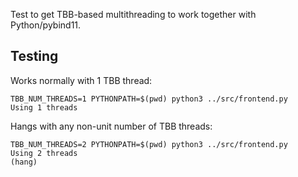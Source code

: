Test to get TBB-based multithreading to work together with Python/pybind11.

## Testing

Works normally with 1 TBB thread:

```
TBB_NUM_THREADS=1 PYTHONPATH=$(pwd) python3 ../src/frontend.py
Using 1 threads
```

Hangs with any non-unit number of TBB threads:

```
TBB_NUM_THREADS=2 PYTHONPATH=$(pwd) python3 ../src/frontend.py
Using 2 threads
(hang)
```

